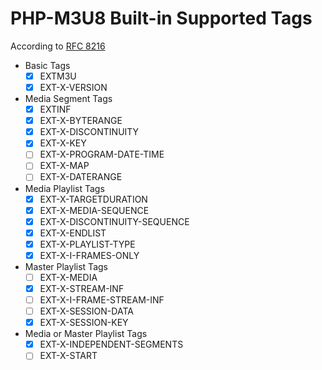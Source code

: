 PHP-M3U8 Built-in Supported Tags
================================

According to [RFC 8216](https://tools.ietf.org/html/rfc8216)

* Basic Tags
    - [x] EXTM3U
    - [x] EXT-X-VERSION
* Media Segment Tags
    - [x] EXTINF
    - [x] EXT-X-BYTERANGE
    - [x] EXT-X-DISCONTINUITY
    - [x] EXT-X-KEY
    - [ ] EXT-X-PROGRAM-DATE-TIME
    - [ ] EXT-X-MAP
    - [ ] EXT-X-DATERANGE
* Media Playlist Tags
    - [x] EXT-X-TARGETDURATION
    - [x] EXT-X-MEDIA-SEQUENCE
    - [x] EXT-X-DISCONTINUITY-SEQUENCE
    - [x] EXT-X-ENDLIST
    - [x] EXT-X-PLAYLIST-TYPE
    - [x] EXT-X-I-FRAMES-ONLY
* Master Playlist Tags
    - [ ] EXT-X-MEDIA
    - [x] EXT-X-STREAM-INF
    - [ ] EXT-X-I-FRAME-STREAM-INF
    - [ ] EXT-X-SESSION-DATA
    - [x] EXT-X-SESSION-KEY
* Media or Master Playlist Tags
    - [x] EXT-X-INDEPENDENT-SEGMENTS
    - [ ] EXT-X-START

